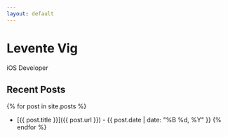 ```yaml
---
layout: default
---
```


# Levente Vig

iOS Developer

## Recent Posts

{% for post in site.posts %}
- [{{ post.title }}]({{ post.url }}) - {{ post.date | date: "%B %d, %Y" }}
{% endfor %}
